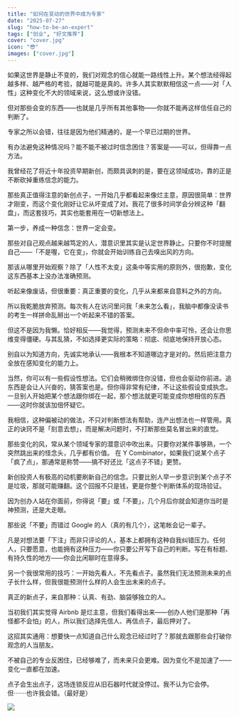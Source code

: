 ```yaml
---
title: "如何在变动的世界中成为专家"
date: "2025-07-27"
slug: "how-to-be-an-expert"
tags: ["创业", "好文推荐"]
cover: "cover.jpg"
icon: "😎"
images: ["cover.jpg"]
---
```

如果这世界是静止不变的，我们对观念的信心就能一路线性上升。某个想法经得起越多样、越严格的考验，就越可能是真的。许多人其实默默相信这一点——对「人性」这种变化不大的领域来说，这么想或许没错。



但对那些会变的东西——也就是几乎所有其他事物——你就不能再这样信任自己的判断了。



专家之所以会错，往往是因为他们精通的，是一个早已过期的世界。



有办法避免这种情况吗？能不能不被过时信念困住？答案是——可以，但得靠一点方法。



我曾经花了将近十年投资早期新创，而颇具讽刺的是，要在这领域成功，靠的正是不断砍掉重练信念的能力。



那些真正值得注意的新创点子，一开始几乎都看起来像烂主意，原因很简单：世界才刚变，而这个变化刚好让它从坏变成了对。我花了很多时间学会分辨这种「翻盘」，而这套技巧，其实也能套用在一切新想法上。



第一步，养成一种信念：世界一定会变。



那些对自己观点越来越笃定的人，潜意识里其实是认定世界静止。只要你不时提醒自己——「不是喔，它在变」，你就会开始训练自己去嗅出风的方向。



那该从哪里开始观察？除了「人性不太变」这条中等实用的原则外，很抱歉，变化这东西基本上没办法准确预测。



听起来像废话，但很重要：真正重要的变化，几乎从来都来自意料之外的方向。



所以我乾脆放弃预测。每次有人在访问里问我「未来怎么看」，我脑中都像没读书的考生一样拼命乱掰出一个听起来不错的答案。



但这不是因为我懒。恰好相反——我觉得，预测未来不但命中率可怜，还会让你思维变得僵硬。与其乱猜，不如选择更实际的策略：彻底、彻底地保持开放心态。



别自以为知道方向，先诚实地承认——我根本不知道哪边才是对的。然后把注意力全放在感知变化的能力上。



当然，你可以有一些假设性想法。它们会稍微绑住你没错，但也会驱动你前进。追东西是会让人兴奋的，猜答案也是。但你得非常有纪律，不让这些假设变成执念。
一旦别人开始把某个想法跟你绑在一起，那个想法就更可能变成你想相信的东西——这时你就该加倍怀疑它。



我相信，这种偏被动的做法，不只对判断想法有帮助，连产出想法也一样管用。真正的诀窍不是「刻意去想」，而是解决问题时，不打断那些莫名冒出来的直觉。



那些变化的风，常从某个领域专家的潜意识中吹出来。只要你对某件事够熟，一个突然跳出来的怪念头，几乎都有价值。
在 Y Combinator，如果我们说某个点子「疯了点」，那通常是称赞——搞不好还比「这点子不错」更赞。



新创投资人有极高的动机要刷新自己的信念。只要比别人早一步意识到某个点子不是垃圾，那就可能赚翻。这个回报不只是钱，更是你整个判断体系的现场验证。



因为创办人站在你面前，你得说「要」或「不要」，几个月后你就会知道你当时是神预测，还是大走眼。



那些说「不要」而错过 Google 的人（真的有几个），这笔帐会记一辈子。



凡是对想法要「下注」而非只评论的人，基本上都拥有这种自我纠错压力。任何人，只要愿意，也能拥有这种压力——你只要公开写下自己的判断。写在有标题、有持久性的地方——你会比闲聊时在意得多。



另一个我很常用的技巧：一开始先看人，不先看点子。虽然我们无法预测未来的点子长什么样，但我很能预测什么样的人会生出未来的点子。



真正的新点子，来自那种：认真、有劲、脑袋够独立的人。



当初我们其实觉得 Airbnb 是烂主意，但我们看得出来——创办人他们是那种「再怪都不会怕」的人，所以我们选择先信人、再信点子，最后押对了。



这招其实通用：想要快一点知道自己什么观念已经过时了？那就去跟那些会打破你观念的人当朋友。



不被自己的专业反困住，已经够难了，而未来只会更难。因为变化不是加速了——变化一直都在加速。



点子会生出点子，这场连锁反应从旧石器时代就没停过。我不认为它会停。
但⋯⋯也许我会错。（最好是）




![](https://prod-files-secure.s3.us-west-2.amazonaws.com/112d0858-5090-4d34-a606-b75eb8d65fd2/46476355-9cf3-4e99-9b7a-3531bc426380/1000202064.png?X-Amz-Algorithm=AWS4-HMAC-SHA256&X-Amz-Content-Sha256=UNSIGNED-PAYLOAD&X-Amz-Credential=ASIAZI2LB4667NZ64WCE%2F20250915%2Fus-west-2%2Fs3%2Faws4_request&X-Amz-Date=20250915T051336Z&X-Amz-Expires=3600&X-Amz-Security-Token=IQoJb3JpZ2luX2VjEPD%2F%2F%2F%2F%2F%2F%2F%2F%2F%2FwEaCXVzLXdlc3QtMiJGMEQCIA%2FYeQ3KMZUzCkqdP3e4nNMlux3C16YG2xDfSs9ZjldgAiAsBVReutSsN0iDS2%2Bf62YfevpQJ7fs7%2BMZF1Nk73r4Hyr%2FAwhoEAAaDDYzNzQyMzE4MzgwNSIM9vgMmRRv%2BRp0G12NKtwDLWFX8vOYR0ESbRFgDS4lKa%2FBW5wggAB8GSj%2BPUc8usVB2yVeur%2B5y0Igihm341CbX9zdnKW1lOUL7chAJbTKwalzjDesp4J2bexJmswVLcLq6TLDc88D8dB%2F%2BpCTfkRYh5Rx2GO4HWLZoCSuHXkTs1YrNGfZf1WWF%2BzheGuO4CUsnt7Gt8HpwXo5BeOaiVH5Yg4%2FbxXmO80fEaz6wUbKBPwYcv4NmVmks9zj0xzZIXu%2BHQWUr8bt58l7Ayp0O7RAMlBbN8UucKvfQRoPE841gO9oB9DSsPjpe0fJA6kgVOzEvCZq3QgZodutomt1yvavUG5Suy8Rzd%2BGAjlRwW423GVCZK6hnLIlCnE0xXVQVJnrpzben1r4K5Vdg7wQx07egHkL3MUx1bSwF1N8KoefJQ5qG%2BhFA7MQytf50uEVTBDLyxE0FQo5YT2MKpbXVganPOg%2BtOPX7b2PignvUTb8nsgIPjcyXZswd9707HVhXElk8mUijDYULcK9YyALa6Ud0d%2BeQi5M9vQXvT7rAfWoIS%2BDO3WMJ4VbF%2BKwi%2FTHMhAmG7ecoCw1sGGjEgtG6tjnyM%2F90odBQMMjgPTGgrxm3r%2BIsCHw7LQBUAnw5AIb%2Fs7VhhUqoqqwFgDMkUUw5JydxgY6pgFhZqGiPvbSR3iSQcgkdWqWiJjeKNLMfZkakxsjUbDnyPRrkn1fRxYEUhVFTr4p68BE5wLVRxKMQG9qWO0mNCNVMipJI2s6378HQcXrbjThj8apa8q5TPQUUAlGRI0ibnwPPUnRvm1yWenoQ8GxSsUyvzJcDBY9YtqdyTpBNeXiYKZ46S74hbu9Pob%2FdA4fZBE3KCsj2AMDs%2FksOCtIWEk9158bBMoT&X-Amz-Signature=fab3ef6903e14760afb2def464944fef07f62c3ce000640b47194482c5dbb0bf&X-Amz-SignedHeaders=host&x-amz-checksum-mode=ENABLED&x-id=GetObject)

